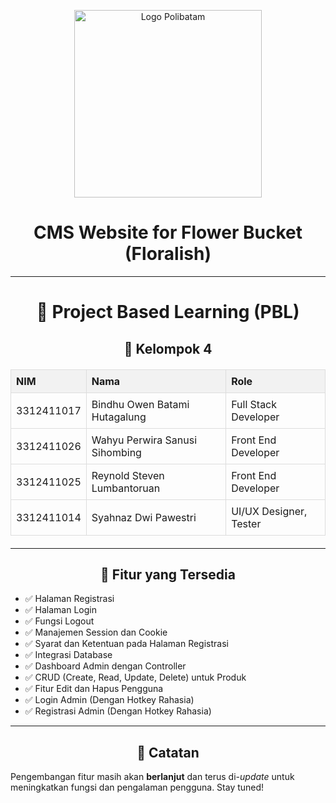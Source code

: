 <!DOCTYPE html>
<html lang="id">
<head>
    <meta charset="UTF-8">
    <meta name="viewport" content="width=device-width, initial-scale=1.0">
    <title>CMS Website for Flower Bucket (Floralish)</title>
    <style>
        table {
            width: 100%;
            border-collapse: collapse;
            margin: 20px 0;
        }
        th, td {
            border: 1px solid #ddd;
            padding: 8px;
            text-align: left;
        }
        th {
            background-color: #f2f2f2;
        }
        h1, h2 {
            text-align: center;
        }
    </style>
</head>
<body>

<p align="center">
  <img src="https://www.polibatam.ac.id/wp-content/uploads/2022/01/poltek-2048x1821.png" alt="Logo Polibatam" width="300"/>
</p>

<h1>CMS Website for Flower Bucket (Floralish)</h1>

---

# 📘 Project Based Learning (PBL)

## 👥 Kelompok 4

<table>
    <tr>
        <th>NIM</th>
        <th>Nama</th>
        <th>Role</th>
    </tr>
    <tr>
        <td>3312411017</td>
        <td>Bindhu Owen Batami Hutagalung</td>
        <td>Full Stack Developer</td>
    </tr>
    <tr>
        <td>3312411026</td>
        <td>Wahyu Perwira Sanusi Sihombing</td>
        <td>Front End Developer</td>
    </tr>
    <tr>
        <td>3312411025</td>
        <td>Reynold Steven Lumbantoruan</td>
        <td>Front End Developer</td>
    </tr>
    <tr>
        <td>3312411014</td>
        <td>Syahnaz Dwi Pawestri</td>
        <td>UI/UX Designer, Tester</td>
    </tr>
</table>

---

## 🔧 Fitur yang Tersedia

- ✅ Halaman Registrasi  
- ✅ Halaman Login  
- ✅ Fungsi Logout  
- ✅ Manajemen Session dan Cookie  
- ✅ Syarat dan Ketentuan pada Halaman Registrasi  
- ✅ Integrasi Database  
- ✅ Dashboard Admin dengan Controller  
- ✅ CRUD (Create, Read, Update, Delete) untuk Produk  
- ✅ Fitur Edit dan Hapus Pengguna  
- ✅ Login Admin (Dengan Hotkey Rahasia)  
- ✅ Registrasi Admin (Dengan Hotkey Rahasia)  

---

## 🚀 Catatan
Pengembangan fitur masih akan **berlanjut** dan terus di-*update* untuk meningkatkan fungsi dan pengalaman pengguna. Stay tuned!

</body>
</html>

